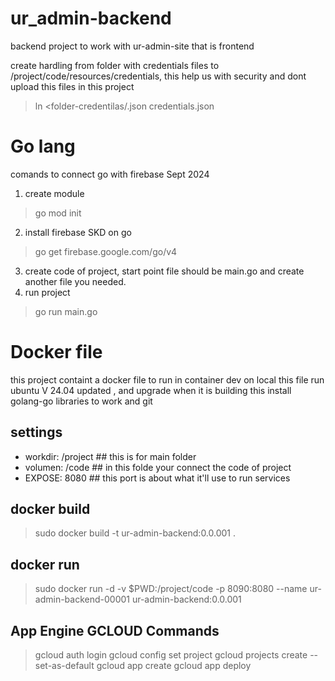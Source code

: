 # ur_admin-backend
backend project to work with ur-admin-site that is frontend

create hardling from folder with credentials files to /project/code/resources/credentials, this help us with security and dont upload this files in this project
> ln <folder-credentilas/<firebase-credential>.json credentials.json

# Go lang

comands to connect go with firebase Sept 2024

1. create module
> go mod init <project-name>
2. install firebase SKD on go
> go get firebase.google.com/go/v4
3. create code of project, start point file should be main.go and create another file you needed.
4. run project
> go run main.go

# Docker file

this project containt a docker file to run in container dev on local
this file run ubuntu V 24.04 updated , and upgrade when it is building
this install golang-go libraries to work and git 

## settings

* workdir: /project ## this is for main folder
* volumen: /code ## in this folde your connect the code of project
* EXPOSE: 8080 ## this port is about what it'll use to run services

## docker build 
> sudo docker build -t ur-admin-backend:0.0.001 .

## docker run
> sudo docker run -d -v $PWD:/project/code -p 8090:8080 --name ur-admin-backend-00001 ur-admin-backend:0.0.001

## App Engine GCLOUD Commands

> gcloud auth login
> gcloud config set project <project-name>
> gcloud projects create <project-name> --set-as-default
> gcloud app create
> gcloud app deploy